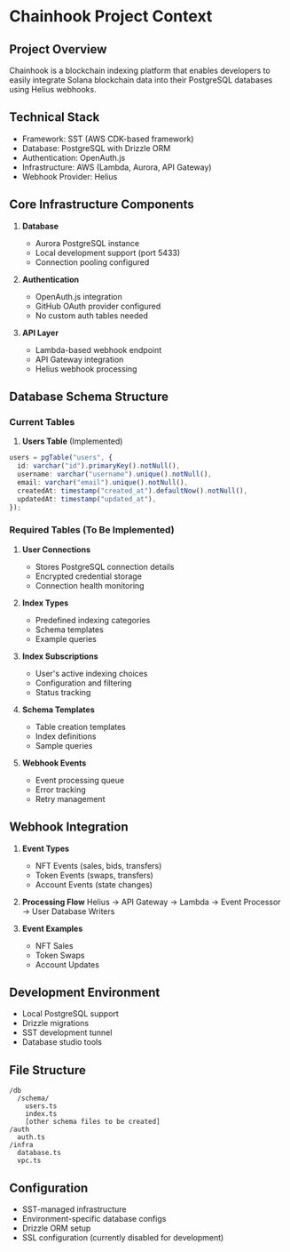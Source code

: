 # Chainhook Project Context

## Project Overview

Chainhook is a blockchain indexing platform that enables developers to easily integrate Solana blockchain data into their PostgreSQL databases using Helius webhooks.

## Technical Stack

- Framework: SST (AWS CDK-based framework)
- Database: PostgreSQL with Drizzle ORM
- Authentication: OpenAuth.js
- Infrastructure: AWS (Lambda, Aurora, API Gateway)
- Webhook Provider: Helius

## Core Infrastructure Components

1. **Database**

   - Aurora PostgreSQL instance
   - Local development support (port 5433)
   - Connection pooling configured

2. **Authentication**

   - OpenAuth.js integration
   - GitHub OAuth provider configured
   - No custom auth tables needed

3. **API Layer**
   - Lambda-based webhook endpoint
   - API Gateway integration
   - Helius webhook processing

## Database Schema Structure

### Current Tables

1. **Users Table** (Implemented)

```typescript
users = pgTable("users", {
  id: varchar("id").primaryKey().notNull(),
  username: varchar("username").unique().notNull(),
  email: varchar("email").unique().notNull(),
  createdAt: timestamp("created_at").defaultNow().notNull(),
  updatedAt: timestamp("updated_at"),
});
```

### Required Tables (To Be Implemented)

1. **User Connections**

   - Stores PostgreSQL connection details
   - Encrypted credential storage
   - Connection health monitoring

2. **Index Types**

   - Predefined indexing categories
   - Schema templates
   - Example queries

3. **Index Subscriptions**

   - User's active indexing choices
   - Configuration and filtering
   - Status tracking

4. **Schema Templates**

   - Table creation templates
   - Index definitions
   - Sample queries

5. **Webhook Events**
   - Event processing queue
   - Error tracking
   - Retry management

## Webhook Integration

1. **Event Types**

   - NFT Events (sales, bids, transfers)
   - Token Events (swaps, transfers)
   - Account Events (state changes)

2. **Processing Flow**
   Helius → API Gateway → Lambda → Event Processor → User Database Writers

3. **Event Examples**
   - NFT Sales
   - Token Swaps
   - Account Updates

## Development Environment

- Local PostgreSQL support
- Drizzle migrations
- SST development tunnel
- Database studio tools

## File Structure

```
/db
  /schema/
    users.ts
    index.ts
    [other schema files to be created]
/auth
  auth.ts
/infra
  database.ts
  vpc.ts
```

## Configuration

- SST-managed infrastructure
- Environment-specific database configs
- Drizzle ORM setup
- SSL configuration (currently disabled for development)
